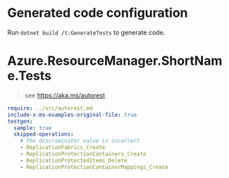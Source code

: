 # Generated code configuration

Run `dotnet build /t:GenerateTests` to generate code.

# Azure.ResourceManager.ShortName.Tests

> see https://aka.ms/autorest
``` yaml
require: ../src/autorest.md
include-x-ms-examples-original-file: true
testgen:
  sample: true
  skipped-operations:
    # The discriminator value is incorrect
    - ReplicationFabrics_Create 
    - ReplicationProtectionContainers_Create
    - ReplicationProtectedItems_Delete
    - ReplicationProtectionContainerMappings_Create
```